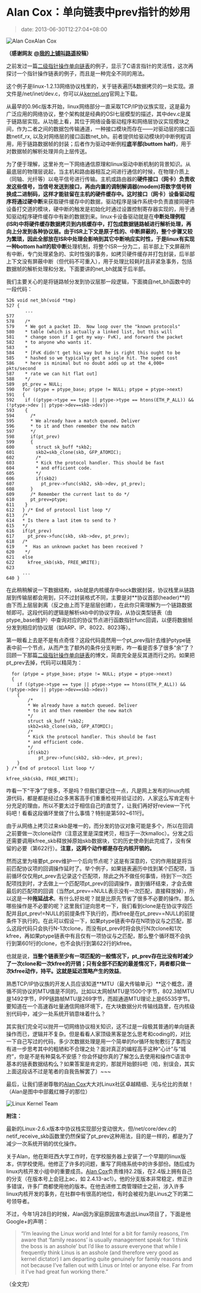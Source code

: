 # Alan Cox：单向链表中prev指针的妙用
>date: 2013-06-30T12:27:04+08:00


![Alan Cox](/assets/images/coolshell.cn/wp-content/uploads/2013/06/Alan-Cox-200x300.jpg "Alan Cox")Alan Cox


 **（感谢网友** [**@我的上铺叫路遥**](http://weibo.com/fullofbull)**投稿）**


之前发过一篇[二级指针操作单向链表](https://coolshell.cn/articles/8990.html)的例子，显示了C语言指针的灵活性，这次再探讨一个指针操作链表的例子，而且是一种完全不同的用法。


这个例子是linux-1.2.13网络协议栈里的，关于链表遍历&数据拷贝的一处实现。源文件是/net/inet/dev.c，你可以从[kernel.org](https://www.kernel.org/pub/linux/kernel/v1.2/)官网上下载。


从最早的0.96c版本开始，linux网络部分一直采取TCP/IP协议族实现，这是最为广泛应用的网络协议，整个架构就是经典的OSI七层模型的描述，其中dev.c是属于链路层实现。从功能上看，其位于网络设备驱动程序和网络层协议实现模块之间，作为二者之间的数据包传输通道，一种接口模块而存在——对驱动层的接口函数netif\_rx, 以及对网络层的接口函数net\_bh。前者提供给驱动模块的中断例程调用，用于链路数据帧的封装；后者作为驱动中断例程**底半部(buttom half)**，用于对数据帧的解析处理并向上层传送。


为了便于理解，这里补充一下网络通信原理和linux驱动中断机制的背景知识。从最底层的物理层说起，当主机和路由器相互之间进行通信的时候，在物理介质上（同轴、光纤等）以电平信号进行传输。主机或路由器的**硬件接口（网卡）**负责收发这些信号，当信号发送到接口，再由内置的**调制解调器(modem)**将数字信号转换成二进制码，这样才能驻留在主机的硬件缓存中。这时接口（网卡）设备驱动程序将通过**硬中断**来获取硬件缓存中的数据，驱动程序是操作系统中负责直接同硬件设备打交道的模块，硬中断的触发是初始化时通过设置控制寄存器实现的，用于通知驱动程序硬件缓存中有新的数据到来。linux卡设备驱动就是在**中断处理例程(ISR)**中将硬件缓存数据拷贝到内核缓存中，打包成数据链路帧进行解析处理，再向上分发到各种协议层。由于ISR上下文是原子性的、中断屏蔽的，整个步骤又较为繁琐，因此全部放在ISR中处理会影响到其它中断响应实时性，于是linux有实现一种bottom half的**软中断**处理机制，将整个ISR一分为二，前半部上下文屏蔽所有中断，专门处理紧急的、实时性强的事务，如拷贝硬件缓存并打包封装，后半部上下文没有屏蔽中断（但代码不可重入），用于处理比较耗时且非紧急事务，包括数据帧的解析处理和分发。下面要讲的net\_bh就属于后半部。


我们主要关心的是将链路帧分发到协议层那一段逻辑，下面摘自net\_bh函数中的一段代码：




```
526 void net_bh(void *tmp)
527 {
       ...
577
578    /*
579    * We got a packet ID.  Now loop over the "known protocols"
580    * table (which is actually a linked list, but this will
581    * change soon if I get my way- FvK), and forward the packet
582    * to anyone who wants it.
583    *
584    * [FvK didn't get his way but he is right this ought to be
585    * hashed so we typically get a single hit. The speed cost
586    * here is minimal but no doubt adds up at the 4,000+ pkts/second
587    * rate we can hit flat out]
588    */
589   pt_prev = NULL;
590   for (ptype = ptype_base; ptype != NULL; ptype = ptype->next)
591   {
592    if ((ptype->type == type || ptype->type == htons(ETH_P_ALL)) && (!ptype->dev || ptype->dev==skb->dev))
593    {
594      /*
595      * We already have a match queued. Deliver
596      * to it and then remember the new match
597      */
598      if(pt_prev)
599      {
600        struct sk_buff *skb2;
601        skb2=skb_clone(skb, GFP_ATOMIC);
602        /*
603        * Kick the protocol handler. This should be fast
604        * and efficient code.
605        */
606        if(skb2)
607          pt_prev->func(skb2, skb->dev, pt_prev);
608      }
609      /* Remember the current last to do */
610      pt_prev=ptype;
611    }
612   } /* End of protocol list loop */
613   /*
614   * Is there a last item to send to ?
615   */
616   if(pt_prev)
617     pt_prev->func(skb, skb->dev, pt_prev);
618   /*
619    *  Has an unknown packet has been received ?
620    */
621   else
622     kfree_skb(skb, FREE_WRITE);
623
      ...
640 }
```

在此稍稍解说一下数据结构，skb就是内核缓存中sock数据封装，协议栈里从链路层到传输层都会用到，只不过封装格式不同，主要是对**协议首部(header)**的由下而上层层剥离（反之由上而下是层层创建），在此你只需理解为一个链路数据帧即可。这段代码的逻辑是解析skb中的协议字段，从协议类型链表（由ptype\_base维护）中查询对应的协议节点进行函数指针func回调，以便将数据帧分发到相应的协议层（如ARP、IP、8022、8023等）。


第一眼看上去是不是有点奇怪？这段代码竟然用一个pt\_prev指针去维护ptype链表中前一个节点，从而产生了额外的条件分支判断，咋一看是否多了很多“余”了？回顾一下那篇[二级指针操作单向链表](https://coolshell.cn/articles/8990.html)的博文，简直完全是反其道而行之的。如果把pt\_prev去掉，代码可以精简为：



```
  for (ptype = ptype_base; ptype != NULL; ptype = ptype->next)
  {
    if ((ptype->type == type || ptype->type == htons(ETH_P_ALL)) && (!ptype->dev || ptype->dev==skb->dev))
    {
        /*
        * We already have a match queued. Deliver
        * to it and then remember the new match
        */
        struct sk_buff *skb2;
        skb2=skb_clone(skb, GFP_ATOMIC);
        /*
        * Kick the protocol handler. This should be fast
        * and efficient code.
        */
        if(skb2)
            pt_prev->func(skb2, skb->dev, pt_prev);
    }
} /* End of protocol list loop */

kfree_skb(skb, FREE_WRITE);
```

咋看一下“干净”了很多，不是吗？但我们要记住一点，凡是网上发布的linux内核源代码，都是都是经过众多黑客高手们重重检视并验证过的，人家这么写肯定有十分充足的理由，所以不要太过于相信自己的直觉了，让我们再好好review一下代码吧！看看这段循环里做了什么事情？特别是第592~611行。


由于从网络上拷贝过来skb是唯一的，而分发的协议对象可能是多个，所以在回调之前要做一次clone动作（注意这里是深度拷贝，相当于一次kmalloc）。分发之后还需要调用kfree\_skb释放掉原始skb数据块，它的历史使命到此完成了，没有保留的必要（第622行）。**注意，这两个动作都是存在内核开销的。**


然而这里为啥要pt\_prev维护一个后向节点呢？这是有深意的，它的作用就是将当前匹配协议项的回调操作延时了。举个例子，如果链表遍历中找到某个匹配项，当前循环仅仅用pt\_prev去记录这个匹配项，除此之外不做任何事情，待到下一次匹配项找到时，才去做上一个匹配项pt\_prev的回调操作，直到循环结束，才会去做最后的匹配项的回调（当然pt\_prev==NULL表示没有一次匹配，直接释放掉），所以这是一种**拖延战术**。有什么好处呢？就是比原先节省了很多不必要的操作。那么哪些操作是不必要的呢？这里我们逆向思考一下，我们看到clone是在协议字段匹配并且pt\_prev!=NULL的前提条件下执行的，而kfree是在pt\_prev==NULL的前提条件下执行的。在此可以假设一下，如果ptype链表中存在N项协议与之匹配，那么这段代码只会执行N-1次clone，而没有pt\_prev时将会执行N次clone和1次kfree，再如果ptype链表中有且仅有一项协议与之匹配，那么整个循环既不会执行到第601行的clone，也不会执行到第622行的kfree。


也就是说，**当整个链表至少有一项匹配的一般情况下，pt\_prev存在比没有时减少了一次clone和一次kfree的开销；只有全部不匹配的最差情况下，两者都只做一次kfree动作，持平。这就是延迟策略产生的效益**。


熟悉TCP/IP协议族的开发人员应该知道**MTU（最大传输单元）**这个概念，遵循不同协议的MTU值是不同的。比如以太网帧MTU是1500个字节，802.3帧MTU是1492字节，PPP链路帧MTU是269字节，而超通道MTU理论上是65535字节。要知道在一个高速吞吐量通信网络环境下，在大块数据分片传输线路里，在内核级别代码中，减少一处系统开销意味着什么？


其实我们完全可以抛开一切网络协议相关知识，这不过是一段极其普通的单向链表操作而已，逻辑并不复杂。但是看看人家顶级黑客是怎么思考和coding的，对比一下自己写过的代码，多少次数据处理是用一个简单的for循环匆匆敷衍了事而没有进一步思考其中的粗陋和不合理之处？面对真正的编程高手这种“心计”与“城府”，你是不是有种莫名不安感？你会怀疑你真的了解怎么去使用和操作C语言中基本的链表数据结构么？如果答案是肯定的，那就开始颤抖吧（哈，别误会，其实上面这段话不过是笔者的自我告解罢了）~~~


最后，让我们感谢尊敬的[Alan Cox](https://en.wikipedia.org/wiki/Alan_Cox)大大对Linux社区卓越精细、无与伦比的贡献！（Alan是图中中部戴红帽子的那位）


![Linux Kernel Team](http://old.lwn.net/images/ks/group2.jpg)


**附注：**


最新的Linux-2.6.x版本中协议栈实现部分变动很大，但/net/core/dev.c的netif\_receive\_skb函数里仍然保留了pt\_prev这种用法，目的是一样的，都是为了减少一次系统开销的优化操作。


关于Alan，他在斯旺西大学工作时，在学校服务器上安装了一个早期的linux版本，供学校使用。他修正了许多的问题，重写了网络系统中的许多部份。随后成为linux内核开发小组中的重要成员。[Alan Cox](https://en.wikipedia.org/wiki/Alan_Cox)负责维持2.2版，在2.4版上拥有自己的分支（在版本号上会冠上ac，如 2.4.13-ac1）。他的分支版本非常稳定，修正许多错误，许多厂商都使用他的版本。在他去进修工商管理硕士之前，涉入许多linux内核开发的事务，在社群中有很高的地位，有时会被视为是Linus之下的第二号领导者。


不过，今年1月28日的时候，Alan因为家庭原因宣布退出Linux项目了，下面是他Google+的声明：



> “I’m leaving the Linux world and Intel for a bit for family reasons, I’m aware that ‘family reasons’ is usually management speak for ‘I think the boss is an asshole’ but I’d like to assure everyone that while I frequently think Linus is an asshole (and therefore very good as kernel dictator) I am departing quite genuinely for family reasons and not because I’ve fallen out with Linus or Intel or anyone else. Far from it I’ve had great fun working there.”
> 
> 


（全文完）


